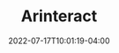 ---
title: "Arinteract"
paperTitle: "Exploring Interactions with Printed Data Visualizations in Augmented Reality"
date: 2022-07-17T10:01:19-04:00
draft: false
conference: IEEE Visualization Conference (VIS)
year: 2022
authors: Wai Tong, Zhutian Chen, Meng Xia, Leo Yu-Ho Lo, Linping Yuan, Benjamin Bach, Huamin Qu
authorsNotes:
link:
imgSrc: img/vis2022.jpg
---